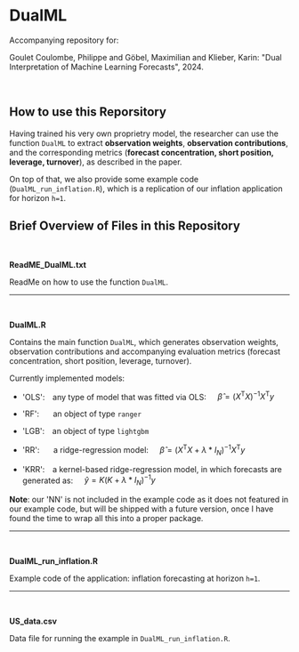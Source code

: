 # DualML #
Accompanying repository for: 

Goulet Coulombe, Philippe and Göbel, Maximilian and Klieber, Karin: "Dual Interpretation of Machine Learning Forecasts", 2024.

<br>



## How to use this Reporsitory

Having trained his very own proprietry model, the researcher can use the function ``DualML`` to extract **observation weights**, **observation contributions**, and the corresponding metrics (**forecast concentration, short position, leverage, turnover**), as described in the paper.

On top of that, we also provide some example code (``DualML_run_inflation.R``), which is a replication of our inflation application for horizon ``h=1``.



## Brief Overview of Files in this Repository ##

<br>

**ReadME_DualML.txt**

ReadMe on how to use the function ``DualML``.

<hr>

<br>

**DualML.R**

Contains the main function ``DualML``, which generates observation weights, observation contributions and accompanying evaluation metrics (forecast concentration, short position, leverage, turnover).

Currently implemented models:

 - 'OLS':&emsp;any type of model that was fitted via OLS: $\quad \hat{\beta} = (X^\mathrm{T} X)^{-1} X^\mathrm{T}y$

 - 'RF':&emsp;&ensp;&nbsp;an object of type ``ranger``

 - 'LGB':&emsp;an object of type ``lightgbm``

 - 'RR':&emsp;&ensp;&nbsp;a ridge-regression model: $\quad \hat{\beta} = (X^\mathrm{T}X + \lambda*I_N)^{-1} X^\mathrm{T}y$

 - 'KRR':&emsp;a kernel-based ridge-regression model, in which forecasts are generated as: $\quad \hat{y} = K\left(K + \lambda*I_N\right)^{-1} y$


**Note**: our 'NN' is not included in the example code as it does not featured in our example code, but will be shipped with a future version, once I have found the time to wrap all this into a proper package.

<hr>

<br>
    
**DualML_run_inflation.R**

Example code of the application: inflation forecasting at horizon ``h=1``.

<hr>

<br>
  
**US_data.csv**

Data file for running the example in ``DualML_run_inflation.R``.


